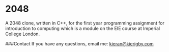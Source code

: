 # 2048
A 2048 clone, written in C++, for the first year programming assignment for introduction to computing which is a module on the EIE course at Imperial College London.

###Contact
If you have any questions, email me: kieran@kierigby.com
